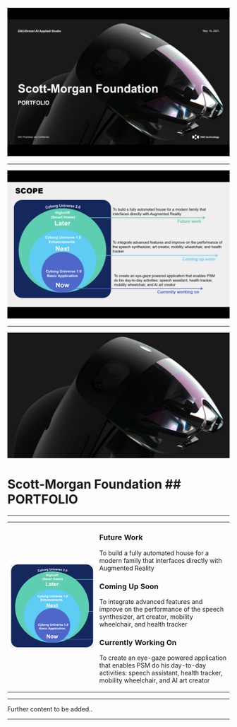 ![Slide 1](images/roadmap-slide-1.png)

<hr>

![Slide 2](images/roadmap-slide-2.png)

<hr>

![Slide 1 BG](images/roadmap-slide1-bg.png)

# Scott-Morgan Foundation ## PORTFOLIO
<hr>
<table>
<tr width=100%>
<td width=40%>

![Slide 2 Scope Diagram](images/roadmap-slide2-scope.png)

</td>
<td width=60%>
  
### Future Work
To build a fully automated house for a modern family that interfaces directly with Augmented Reality
  
### Coming Up Soon
To integrate advanced features and improve on the performance of the speech synthesizer, art creator, mobility wheelchair, and health tracker 

### Currently Working On
To create an eye-gaze powered application that enables PSM do his day-to-day activities: speech assistant, health tracker, mobility wheelchair, and AI art creator

</td>
</tr>
</table>

<hr>

Further content to be added..

<hr>
